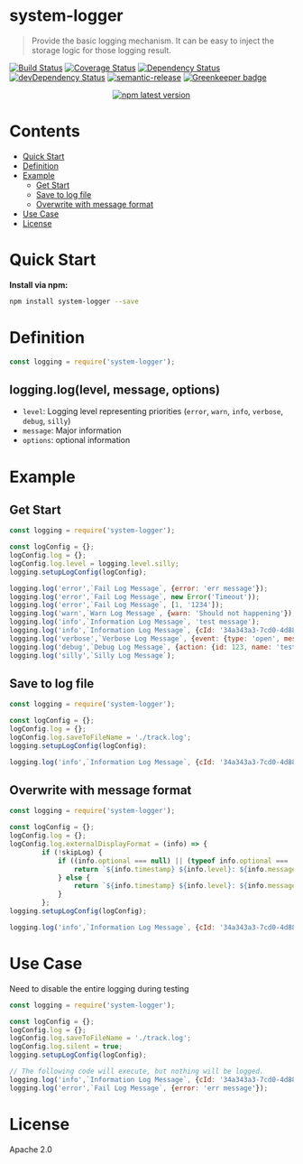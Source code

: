 # system-logger
> Provide the basic logging mechanism.  It can be easy to inject the storage logic for those logging result.

[![Build Status](https://travis-ci.org/leocwlam/system-logger.svg?branch=master)](https://travis-ci.org/leocwlam/system-logger)
[![Coverage Status](https://coveralls.io/repos/github/leocwlam/system-logger/badge.svg?branch=master)](https://coveralls.io/github/leocwlam/system-logger?branch=master)
[![Dependency Status](https://david-dm.org/leocwlam/system-logger.svg)](https://david-dm.org/leocwlam/system-logger.svg)
[![devDependency Status](https://david-dm.org/leocwlam/system-logger/dev-status.svg)](https://david-dm.org/leocwlam/system-logger#info=devDependencies)
[![semantic-release](https://img.shields.io/badge/%20%20%F0%9F%93%A6%F0%9F%9A%80-semantic--release-e10079.svg)](https://github.com/semantic-release/semantic-release)
[![Greenkeeper badge](https://badges.greenkeeper.io/leocwlam/system-logger.svg)](https://greenkeeper.io/)
<p align="center">
  <a href="https://www.npmjs.com/package/system-logger">
    <img alt="npm latest version" src="https://img.shields.io/npm/v/system-logger/latest.svg">
  </a>
</p>

# Contents
* [Quick Start](#quick-start)
* [Definition](#definition)
* [Example](#example)
	* [Get Start](#get-start)
	* [Save to log file](#save-to-logfile)
	* [Overwrite with message format](#overwrite-with-message-format)
* [Use Case](#use-case)
* [License](#license)


# <a name="quick-start">Quick Start</a>
**Install via npm:**
``` bash
npm install system-logger --save
```

# <a name="definition">Definition</a>

``` js
const logging = require('system-logger');
```
## logging.log(level, message, options)
- `level`: Logging level representing priorities (`error`, `warn`, `info`, `verbose`, `debug`, `silly`)
- `message`: Major information
- `options`: optional information


# <a name="example">Example</a>
## <a name="get-start">Get Start</a>
``` js
const logging = require('system-logger');

const logConfig = {};
logConfig.log = {};
logConfig.log.level = logging.level.silly;
logging.setupLogConfig(logConfig);

logging.log('error',`Fail Log Message`, {error: 'err message'});
logging.log('error',`Fail Log Message`, new Error('Timeout'));
logging.log('error',`Fail Log Message`, [1, '1234']);
logging.log('warn',`Warn Log Message`, {warn: 'Should not happening'});
logging.log('info',`Information Log Message`, 'test message');
logging.log('info',`Information Log Message`, {cId: '34a343a3-7cd0-4d88-a8ed-733ba36d3a3c', action: {id: 879}});
logging.log('verbose',`Verbose Log Message`, {event: {type: 'open', message: 'test'}});
logging.log('debug',`Debug Log Message`, {action: {id: 123, name: 'tester'}});
logging.log('silly',`Silly Log Message`);
```

## <a name="save-to-logfile">Save to log file</a>
``` js
const logging = require('system-logger');

const logConfig = {};
logConfig.log = {};
logConfig.log.saveToFileName = './track.log';
logging.setupLogConfig(logConfig);

logging.log('info',`Information Log Message`, {cId: '34a343a3-7cd0-4d88-a8ed-733ba36d3a3c', action: {id: 879}});
```

##  <a name="overwrite-with-message-format">Overwrite with message format</a>
``` js
const logging = require('system-logger');

const logConfig = {};
logConfig.log = {};
logConfig.log.externalDisplayFormat = (info) => {
		if (!skipLog) {
			if ((info.optional === null) || (typeof info.optional === 'undefined')) {
				return `${info.timestamp} ${info.level}: ${info.message}`;
			} else {
				return `${info.timestamp} ${info.level}: ${info.message} [Detail: {${info.optional}}]`;
			}
		};
logging.setupLogConfig(logConfig);

logging.log('info',`Information Log Message`, {cId: '34a343a3-7cd0-4d88-a8ed-733ba36d3a3c', action: {id: 879}});
```

# <a name="use-case">Use Case</a>
Need to disable the entire logging during testing
``` js
const logging = require('system-logger');

const logConfig = {};
logConfig.log = {};
logConfig.log.saveToFileName = './track.log';
logConfig.log.silent = true;
logging.setupLogConfig(logConfig);

// The following code will execute, but nothing will be logged.
logging.log('info',`Information Log Message`, {cId: '34a343a3-7cd0-4d88-a8ed-733ba36d3a3c', action: {id: 879}});
logging.log('error',`Fail Log Message`, {error: 'err message'});
```

# <a name="license">License</a>
Apache 2.0

